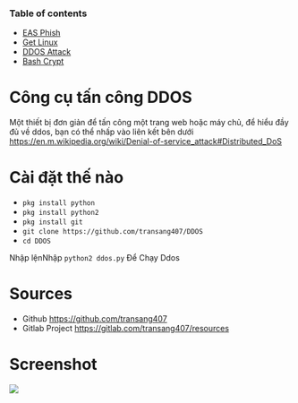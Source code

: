 ### Table of contents

* [EAS Phish](https://github.com/pembriahmad/EAS-Phish)
* [Get Linux](https://github.com/pembriahmad/Get-Linux)
* [DDOS Attack](https://github.com/pembriahmad/DDOS)
* [Bash Crypt](https://github.com/pembriahmad/Bash-Crypt)

# Công cụ tấn công DDOS

Một thiết bị đơn giản để tấn công một trang web hoặc máy chủ, để hiểu đầy đủ về ddos, bạn có thể nhấp vào liên kết bên dưới https://en.m.wikipedia.org/wiki/Denial-of-service_attack#Distributed_DoS

# Cài đặt thế nào
* ```pkg install python```
* ```pkg install python2```
* ```pkg install git```
* ```git clone https://github.com/transang407/DDOS```
* ```cd DDOS```

Nhập lệnNhập ```python2 ddos.py``` Để Chạy Ddos

# Sources
 * Github https://github.com/transang407
 * Gitlab Project https://gitlab.com/transang407/resources


# Screenshot

![](https://raw.githubusercontent.com/pembriahmad/DDOS/master/Screenshot.jpg)
